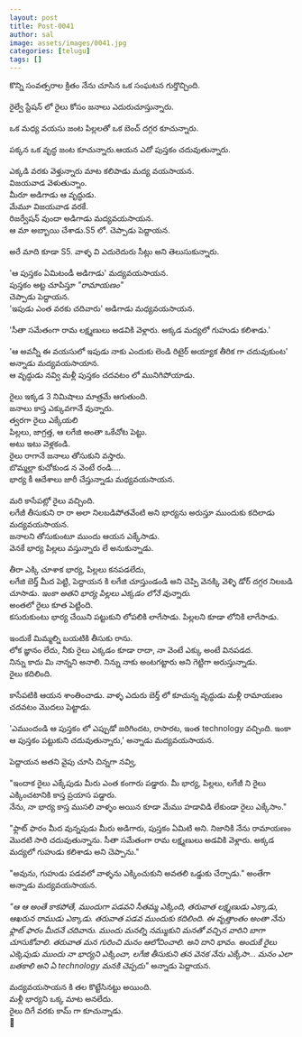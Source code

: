 ```yaml
---
layout: post
title: Post-0041
author: sal
image: assets/images/0041.jpg
categories: [telugu]
tags: []
---
```

కొన్ని సంవత్సరాల క్రితం నేను చూసిన ఒక సంఘటన గుర్తొచ్చింది.  <br>
   <br>
 రైల్వే స్టేషన్ లో  రైలు కోసం జనాలు ఎదురుచూస్తున్నారు.  <br>
   <br>
 ఒక మధ్య వయసు జంట పిల్లలతో ఒక బెంచ్ దగ్గర కూచున్నారు.  <br>
   <br>
 పక్కన ఒక వృద్ధ జంట కూచున్నారు.ఆయన ఎదో పుస్తకం చదువుతున్నారు.  <br>
   <br>
 ఎక్కడి వరకు వెళ్తున్నారు మాట కలిపాడు మద్య వయసాయన.  <br>
 విజయవాడ వెళుతున్నాం.  <br>
 మీరూ అడిగాడు ఆ వృద్ధుడు.  <br>
 మేమూ విజయవాడ వరకే.  <br>
 రిజర్వేషన్ వుందా అడిగాడు మద్యవయసాయన.  <br>
 ఆ మా అబ్బాయి చేశాడు.S5 లో. చెప్పాడు పెద్దాయన.  <br>
   <br>
 అరే మాది కూడా S5.  వాళ్ళ వి ఎదురెదురు సీట్లు అని తెలుసుకున్నారు.  <br>
   <br>
 'ఆ పుస్తకం ఏమిటండీ అడిగాడు' మద్యవయసాయన.  <br>
 పుస్తకం అట్ట చూపిస్తూ *"రామాయణం"*  <br>
 చెప్పాడు పెద్దాయన.  <br>
 'ఇపుడు ఎంత వరకు చదివారు' అడిగాడు మధ్యవయసాయన.  <br>
   <br>
 'సీతా సమేతంగా రామ లక్ష్మణులు అడవికి వెళ్లారు. అక్కడ మద్యలో గుహుడు కలిశాడు.'  <br>
   <br>
 'ఆ అవన్నీ ఈ వయసులో ఇపుడు నాకు ఎందుకు లెండి రిటైర్ అయ్యాక తీరిక గా చదువుకుంట' అన్నాడు మద్యవయసాయాన.  <br>
 ఆ వృద్ధుడు నవ్వి మళ్లీ పుస్తకం చదవటం లో మునిగిపోయాడు.  <br>
   <br>
 రైలు ఇక్కడ 3 నిమిషాలు మాత్రమే ఆగుతుంది.  <br>
 జనాలు కాస్త ఎక్కువగానే వున్నారు.  <br>
 త్వరగా రైలు ఎక్కేయలి  <br>
 పిల్లలు, జాగ్రత్త, ఆ లగేజి అంతా ఒకేచోట పెట్టు.  <br>
 అటు ఇటు వెళ్లకండి.  <br>
 రైలు రాగానే జనాలు తోసుకుని వస్తారు.  <br>
 బొమ్మల్లా కుచోకుండ న వెంటే రండి....  <br>
 భార్య కీ ఆదేశాలు జారీ చేస్తున్నాడు మథ్యవయసాయన.  <br>
   <br>
 మరి కాసేపట్లో రైలు వచ్చింది.  <br>
 లగేజీ తీసుకుని రా రా అలా నిలబడిపోతవేంటి అని భార్యను అరుస్తూ ముందుకు కదిలాడు మద్యవయసాయన.  <br>
 జనాలని తోసుకుంటూ ముందు ఆయన ఎక్కేసాడు.  <br>
 వెనకే భార్య పిల్లలు వస్తున్నారు లే అనుకున్నాడు.  <br>
   <br>
 తీరా ఎక్కి చూశాక భార్య, పిల్లలు కనపడలేదు,  <br>
 లగేజి బెర్త్ మీద పెట్టి, పెద్దాయన కి లగేజి చూస్తుండండి అని చెప్పి వెనక్కి వెళ్ళి డోర్ దగ్గర నిలబడి చూసాడు. *ఇంకా అతని భార్య పిల్లలు ఎక్కడం లోనే వున్నారు.*  <br>
 అంతలో రైలు కూత పెట్టింది.  <br>
 కసురుకుంటు భార్య చేయిని పట్టుకుని లోపలికి లాగేసాడు. పిల్లలని కూడా లోనికి లాగేసాడు.  <br>
   <br>
 ఇందుకే మిమ్మల్ని బయటికి తీసుకు రాను.  <br>
 లోక జ్ఞానం లేదు, నీకు రైలు ఎక్కడం కూడా రాదా, నా వెంటే ఎక్కు అంటే వినపడద.  <br>
 నిన్ను  కాదు మి నాన్నని అనాలి. నిన్ను నాకు అంటగట్టారు అని గెట్టిగా అరుస్తున్నాడు.  <br>
 రైలు కదిలింది.  <br>
   <br>
 కాసేపటికి ఆయన శాంతించాడు. వాళ్ళ ఎదురు బెర్త్ లో కూచున్న వృద్ధుడు మళ్లీ రామాయణం చదవటం మొదలు పెట్టాడు.  <br>
   <br>
 'ఎముందండి ఆ పుస్తకం లో ఎప్పుడో జరిగిందట, రాసారట, ఇంత technology వచ్చింది. ఇంకా ఆ పుస్తకం పట్టుకుని చదువుతున్నారు,' అన్నాడు మద్యవయసాయన.  <br>
   <br>
 పెద్దాయన అతని వైపు చూసి చిన్నగా నవ్వి,  <br>
   <br>
 "ఇందాక రైలు ఎక్కేపుడు మీరు ఎంత కంగారు పడ్డారు. మీ భార్య, పిల్లలు, లగేజీ ని రైలు ఎక్కించటానికి కాస్త ప్రయాస పడ్డారు.  <br>
 నేను, నా భార్య కాస్త ముసలి వాళ్ళం అయిన కూడా మేము హడావిడి లేకుండా రైలు ఎక్కేసాం."  <br>
   <br>
 "ఫ్లాట్ ఫారం మీద వున్నపుడు మీరు అడిగారు, పుస్తకం ఏమిటి అని. నిజానికి నేను రామాయణం మొదటి సారి చదువుతున్నాను. సీతా సమేతంగా రామ లక్ష్మణులు అడవికి వెళ్లారు. అక్కడ మద్యలో గుహుడు కలిశాడు అని చెప్పాను."  <br>
   <br>
 "అవును, గుహుడు పడవలో వాళ్ళను ఎక్కించుకుని అవతలి ఒడ్డుకు చేర్చాడు." అంతేగా అన్నాడు మద్యవయసాయన.  <br>
   <br>
 *"ఆ ఆ అంతే కాకపోతే, ముందుగా పడవని సీతమ్మ ఎక్కింది, తరువాత లక్ష్మణుడు ఎక్కాడు, ఆఖరున రాముడు ఎక్కాడు. తరువాత పడవ ముందుకు కదిలింది. ఈ వృత్తాంతం అంతా నేను ఫ్లాట్ ఫారం మీదనే చదివాను. ముందు మనల్ని నమ్ముకుని మనతో వచ్చిన వారిని బాగా  చూసుకోవాలి. తరువాత మన గురించి మనం ఆలోచించాలి. అని దాని భావం. అందుకే రైలు ఎక్కెపుడు ముందు నా భార్యని ఎక్కించా, లగేజి తీసుకుని తన వెనక నేను ఎక్కేసా... మనం ఎలా బతకాలి అని ఏ technology మనకి చెప్పదు"* అన్నాడు పెద్దాయన.  <br>
   <br>
 మద్యవయసాయన కి తల కొట్టేసినట్టు అయింది.  <br>
 మళ్లీ భార్యని ఒక్క మాట అనలేదు.  <br>
 రైలు దిగే వరకు కామ్ గా  కూచున్నాడు.  <br>
 🙏
